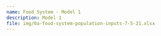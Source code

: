 ```yaml
---
name: Food System - Model 1
description: Model 1
file: img/0a-food-system-population-inputs-7-5-21.xlsx
---
```

